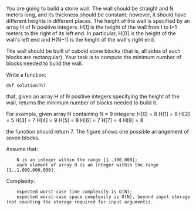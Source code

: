 You are going to build a stone wall. The wall should be straight and N meters long, and its thickness should be constant; however, it should have different heights in different places. The height of the wall is specified by an array H of N positive integers. H[I] is the height of the wall from I to I+1 meters to the right of its left end. In particular, H[0] is the height of the wall's left end and H[N−1] is the height of the wall's right end.

The wall should be built of cuboid stone blocks (that is, all sides of such blocks are rectangular). Your task is to compute the minimum number of blocks needed to build the wall.

Write a function:

    def solution(h)

that, given an array H of N positive integers specifying the height of the wall, returns the minimum number of blocks needed to build it.

For example, given array H containing N = 9 integers:
  H[0] = 8    H[1] = 8    H[2] = 5
  H[3] = 7    H[4] = 9    H[5] = 8
  H[6] = 7    H[7] = 4    H[8] = 8

the function should return 7. The figure shows one possible arrangement of seven blocks.

Assume that:

        N is an integer within the range [1..100,000];
        each element of array H is an integer within the range [1..1,000,000,000].

Complexity:

        expected worst-case time complexity is O(N);
        expected worst-case space complexity is O(N), beyond input storage (not counting the storage required for input arguments).

